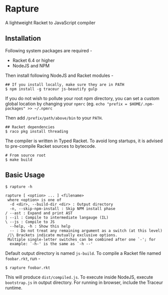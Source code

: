# Rapture

A lightweight Racket to JavaScript compiler

## Installation

Following system packages are required -

- Racket 6.4 or higher
- NodeJS and NPM

Then install following NodeJS and Racket modules -

    ## If you install locally, make sure they are in PATH
    $ npm install -g traceur js-beautify gulp

If you do not wish to pollute your root npm directory, you can set a
custom global location by changing your `npmrc` (eg. 
`echo "prefix = $HOME/.npm-packages" >> ~/.npmrc`

Then add `/prefix/path/above/bin` to your `PATH`.

    ## Racket dependencies
    $ raco pkg install threading

The compiler is written in Typed Racket. To avoid long startups, it is
advised to pre-compile Racket sources to bytecode.

    # From source root
    $ make build

## Basic Usage
    
    $ rapture -h
    
    rapture [ <option> ... ] <filename>
     where <option> is one of
      -d <dir>, --build-dir <dir> : Output directory
      -n, --skip-npm-install : Skip NPM install phase
    / --ast : Expand and print AST
    | --il : Compile to intermediate langauge (IL)
    \ --js : Compile to JS
      --help, -h : Show this help
      -- : Do not treat any remaining argument as a switch (at this level)
     /|\ Brackets indicate mutually exclusive options.
     Multiple single-letter switches can be combined after one `-'; for
      example: `-h-' is the same as `-h --'


Default output directory is named `js-build`. To compile a Racket file
named `foobar.rkt`, run -

    $ rapture foobar.rkt
    
This will produce `dist/compiled.js`. To execute inside NodeJS, execute
`bootstrap.js` in output directory. For running in browser, include the Traceur
runtime.
